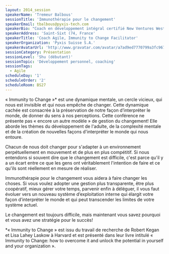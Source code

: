 ```yaml
---
layout: 2014_session
speakerName: 'Tremeur Balbous'
sessionTitle: 'Immunothérapie pour le changement'
speakerEmail: tbalbous@pyxis-tech.com
speakerBio: "Coach en développement intégral certifié New Ventures West, Professional Scrum Trainer certifié par Scrum.org, facilitateur Immunity to Change, conférencier, à Pyxis Suisse, Tremeur Balbous accompagne les équipes et les dirigeants d'organisations dans leur transition Agile. \nIl se définit comme le catalyseur d'une vie intentionnellement accomplie."
speakerAddress: 'Saint-Sixt (74, France'
speakerTitle: 'Coach Agile, Immunity to Change Facilitator'
speakerOrganization: 'Pyxis Suisse S.A.'
speakerAvatarUrl: 'http://www.gravatar.com/avatar/a7ad9ed7770799a3fc967a266c831d94?size=200&default=mm'
sessionCategory: Présentation
sessionLevel: 'Shu (débutant)'
sessionTopic: 'Développement personnel, coaching'
sessionTags:
  - Agile
scheduleDay: '1'
scheduleOrder: '2'
scheduleRoom: BS27
---
```


« Immunity to Change »* est une dynamique mentale, un cercle vicieux, qui nous est invisible et qui nous empêche de changer. Cette dynamique cachée est consacrée à la préservation de notre façon d’interpréter le monde, de donner du sens à nos perceptions.
Cette conférence ne présente pas « encore un autre modèle » de gestion du changement! Elle aborde les thèmes du développement de l'adulte, de la complexité mentale et de la création de nouvelles façons d'interpréter le monde qui nous entoure.

Chacun de nous doit changer pour s'adapter à un environnement perpétuellement en mouvement et de plus en plus compétitif. Si nous entendons si souvent dire que le changement est difficile, c'est parce qu'il y a un écart entre ce que les gens ont véritablement l'intention de faire et ce qu'ils sont réellement en mesure de réaliser.

Immunothérapie pour le changement vous aidera à faire changer les choses. Si vous voulez adopter une gestion plus transparente, être plus coopératif, mieux gérer votre temps, parvenir enfin à déléguer, il vous faut évoluer vers un nouveau système d’exploitation interne qui élargit votre façon d’interpréter le monde et qui peut transcender les limites de votre système actuel.

Le changement est toujours difficile, mais maintenant vous savez pourquoi et vous avez une stratégie pour le succès!


*« Immunity to Change » est issu du travail de recherche de Robert Kegan et Lisa Lahey Laskow à Harvard et est présenté dans leur livre intitulé « Immunity to Change: how to overcome it and unlock the potential in yourself and your organization ».

